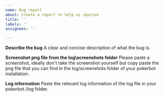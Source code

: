 ```yaml
---
name: Bug report
about: Create a report to help us improve
title: ''
labels: ''
assignees: ''

---
```


**Describe the bug**
A clear and concise description of what the bug is.

**Screenshot png file from the log\screenshots folder**
Please paste a screenshot, ideally don't take the screenshot yourself but copy paste the png file that you can find in the log/screenshots folder of your pokerbot installation.

**Log information**
Paste the relevant log information of the log file in your pokerbot /log folder.
